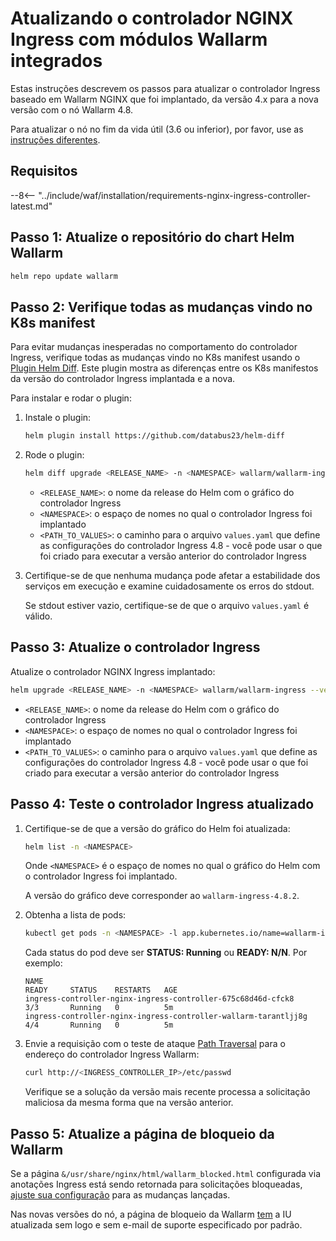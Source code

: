 [nginx-process-time-limit-docs]:    ../admin-en/configure-parameters-en.md#wallarm_process_time_limit
[nginx-process-time-limit-block-docs]:  ../admin-en/configure-parameters-en.md#wallarm_process_time_limit_block
[overlimit-res-rule-docs]:           ../user-guides/rules/configure-overlimit-res-detection.md
[graylist-docs]:                     ../user-guides/ip-lists/graylist.md
[ip-list-docs]:                     ../user-guides/ip-lists/overview.md
[waf-mode-instr]:                   ../admin-en/configure-wallarm-mode.md

# Atualizando o controlador NGINX Ingress com módulos Wallarm integrados

Estas instruções descrevem os passos para atualizar o controlador Ingress baseado em Wallarm NGINX que foi implantado, da versão 4.x para a nova versão com o nó Wallarm 4.8.

Para atualizar o nó no fim da vida útil (3.6 ou inferior), por favor, use as [instruções diferentes](older-versions/ingress-controller.md).

## Requisitos

--8<-- "../include/waf/installation/requirements-nginx-ingress-controller-latest.md"

## Passo 1: Atualize o repositório do chart Helm Wallarm

```bash
helm repo update wallarm
```

## Passo 2: Verifique todas as mudanças vindo no K8s manifest

Para evitar mudanças inesperadas no comportamento do controlador Ingress, verifique todas as mudanças vindo no K8s manifest usando o [Plugin Helm Diff](https://github.com/databus23/helm-diff). Este plugin mostra as diferenças entre os K8s manifestos da versão do controlador Ingress implantada e a nova.

Para instalar e rodar o plugin:

1. Instale o plugin:

    ```bash
    helm plugin install https://github.com/databus23/helm-diff
    ```
2. Rode o plugin:

    ```bash
    helm diff upgrade <RELEASE_NAME> -n <NAMESPACE> wallarm/wallarm-ingress --version 4.8.2 -f <PATH_TO_VALUES>
    ```

    * `<RELEASE_NAME>`: o nome da release do Helm com o gráfico do controlador Ingress
    * `<NAMESPACE>`: o espaço de nomes no qual o controlador Ingress foi implantado
    * `<PATH_TO_VALUES>`: o caminho para o arquivo `values.yaml` que define as configurações do controlador Ingress 4.8 - você pode usar o que foi criado para executar a versão anterior do controlador Ingress
3. Certifique-se de que nenhuma mudança pode afetar a estabilidade dos serviços em execução e examine cuidadosamente os erros do stdout.

    Se stdout estiver vazio, certifique-se de que o arquivo `values.yaml` é válido.

## Passo 3: Atualize o controlador Ingress

Atualize o controlador NGINX Ingress implantado:

``` bash
helm upgrade <RELEASE_NAME> -n <NAMESPACE> wallarm/wallarm-ingress --version 4.8.2 -f <PATH_TO_VALUES>
```

* `<RELEASE_NAME>`: o nome da release do Helm com o gráfico do controlador Ingress
* `<NAMESPACE>`: o espaço de nomes no qual o controlador Ingress foi implantado
* `<PATH_TO_VALUES>`: o caminho para o arquivo `values.yaml` que define as configurações do controlador Ingress 4.8 - você pode usar o que foi criado para executar a versão anterior do controlador Ingress

## Passo 4: Teste o controlador Ingress atualizado

1. Certifique-se de que a versão do gráfico do Helm foi atualizada:

    ```bash
    helm list -n <NAMESPACE>
    ```

    Onde `<NAMESPACE>` é o espaço de nomes no qual o gráfico do Helm com o controlador Ingress foi implantado.

    A versão do gráfico deve corresponder ao `wallarm-ingress-4.8.2`.
1. Obtenha a lista de pods:

    ``` bash
    kubectl get pods -n <NAMESPACE> -l app.kubernetes.io/name=wallarm-ingress
    ```

    Cada status do pod deve ser **STATUS: Running** ou **READY: N/N**. Por exemplo:

    ```
    NAME                                                              READY     STATUS    RESTARTS   AGE
    ingress-controller-nginx-ingress-controller-675c68d46d-cfck8      3/3       Running   0          5m
    ingress-controller-nginx-ingress-controller-wallarm-tarantljj8g   4/4       Running   0          5m
    ```

1. Envie a requisição com o teste de ataque [Path Traversal](../attacks-vulns-list.md#path-traversal) para o endereço do controlador Ingress Wallarm:

    ```bash
    curl http://<INGRESS_CONTROLLER_IP>/etc/passwd
    ```

    Verifique se a solução da versão mais recente processa a solicitação maliciosa da mesma forma que na versão anterior.

## Passo 5: Atualize a página de bloqueio da Wallarm

Se a página `&/usr/share/nginx/html/wallarm_blocked.html` configurada via anotações Ingress está sendo retornada para solicitações bloqueadas, [ajuste sua configuração](../admin-en/configuration-guides/configure-block-page-and-code.md#customizing-sample-blocking-page) para as mudanças lançadas.

Nas novas versões do nó, a página de bloqueio da Wallarm [tem](what-is-new.md#new-blocking-page) a IU atualizada sem logo e sem e-mail de suporte especificado por padrão.
